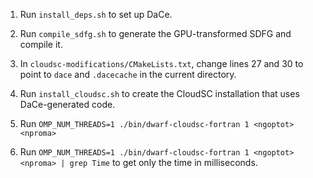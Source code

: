 
1. Run `install_deps.sh` to set up DaCe.

2. Run `compile_sdfg.sh` to generate the GPU-transformed SDFG and compile it.

3. In `cloudsc-modifications/CMakeLists.txt`, change lines 27 and 30 to point to `dace` and `.dacecache` in the current directory.

4. Run `install_cloudsc.sh` to create the CloudSC installation that uses DaCe-generated code.

5. Run `OMP_NUM_THREADS=1 ./bin/dwarf-cloudsc-fortran 1 <ngoptot> <nproma>`

6. Run `OMP_NUM_THREADS=1 ./bin/dwarf-cloudsc-fortran 1 <ngoptot> <nproma> | grep Time` to get only the time in milliseconds.

